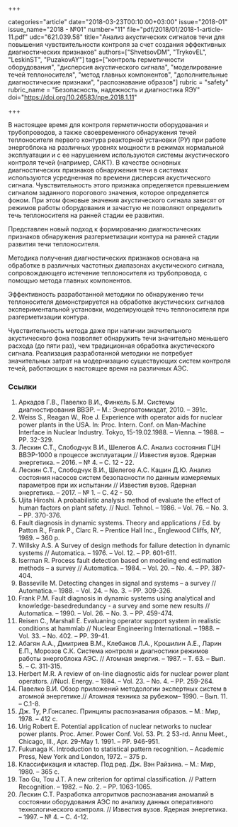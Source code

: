 +++

categories="article"
date="2018-03-23T00:10:00+03:00"
issue="2018-01"
issue_name="2018 - №01"
number="11"
file="pdf/2018/01/2018-1-article-11.pdf"
udc="621.039.58"
title="Анализ акустических сигналов течи для повышения чувствительности контроля за счет создания эффективных диагностических признаков"
authors=["ShvetsovDM", "TrykovEL", "LeskinST", "PuzakovAY"]
tags=["контроль герметичности оборудования", "дисперсия акустического сигнала", "моделирование течей теплоносителя", "метод главных компонентов", "дополнительные диагностические признаки", "распознавание образов"]
rubric = "safety"
rubric_name = "Безопасность, надежность и диагностика ЯЭУ"
doi="https://doi.org/10.26583/npe.2018.1.11"

+++

В настоящее время для контроля герметичности оборудования и трубопроводов, а также своевременного обнаружения течей теплоносителя первого контура реакторной установки (РУ) при работе энергоблока на различных уровнях мощности в режимах нормальной эксплуатации и с ее нарушением используются системы акустического контроля течей (например, САКТ). В качестве основных диагностических признаков обнаружения течи в системах используются усредненная по времени дисперсия акустического сигнала. Чувствительность этого признака определяется превышением сигналом заданного порогового значения, которое определяется фоном. При этом фоновые значения акустического сигнала зависят от режимов работы оборудования и зачастую не позволяют определить течь теплоносителя на ранней стадии ее развития.

Представлен новый подход к формированию диагностических признаков обнаружения разгерметизации контура на ранней стадии развития течи теплоносителя.

Методика получения диагностических признаков основана на обработке в различных частотных диапазонах акустического сигнала, сопровождающего истечение теплоносителя из трубопровода, с помощью метода главных компонентов.

Эффективность разработанной методики по обнаружению течи теплоносителя демонстрируется на обработке акустических сигналов экспериментальной установки, моделирующей течь теплоносителя при разгерметизации контура.

Чувствительность метода даже при наличии значительного акустического фона позволяет обнаружить течи значительно меньшего расхода (до пяти раз), чем традиционная обработка акустического сигнала. Реализация разработанной методики не потребует значительных затрат на модернизацию существующих систем контроля течей, работающих в настоящее время на различных АЭС.

### Ссылки

1. Аркадов Г.В., Павелко В.И., Финкель Б.М. Системы диагностирования ВВЭР. – М.: Энергоатомиздат, 2010. – 391с.
2. Weiss S., Reagan W., Roe J. Experience with operator aids for nuclear power plants in the USA. In: Proc. Intern. Conf. on Man-Machine Interface in Nuclear Industry. Tokyo, 15-19.02.1988. – Vienna. – 1988. – PP. 32-329.
3. Лескин С.Т., Слободчук В.И., Шелегов А.С. Анализ состояния ГЦН ВВЭР-1000 в процессе эксплуатации // Известия вузов. Ядерная энергетика. – 2016. – № 4. – С. 12 - 22.
4. Лескин С.Т., Слободчук В.И., Шелегов А.С. Кашин Д.Ю. Анализ состояния насосов систем безопасности по данным измеряемых параметров при их испытании // Известия вузов. Ядерная энергетика. – 2017. – № 1. – С. 42 - 50.
5. Ujita Hiroshi. A probabilistic analysis method of evaluate the effect of human factors on plant safety. // Nucl. Tehnol. – 1986. – Vol. 76. – No. 3. – PP. 370-376.
6. Fault diagnosis in dynamic systems. Theory and applications / Ed. by Patton R., Frank P., Clarc R. – Prentice Hall Inc., Englewood Cliffs, NY, 1989. – 360 p.
7. Willsky A.S. A Survey of design methods for failure detection in dynamic systems // Automatica. – 1976. – Vol. 12. – PP. 601-611.
8. Iserman R. Process fault detection based on modeling end estimation methods – a survey // Automatica. – 1984. – Vol. 20. – No. 4. – PP. 387-404.
9. Basseville M. Detecting changes in signal and systems – a survey // Automatica.– 1988. – Vol. 24. – No. 3. – PP. 309-326.
10. Frank P.M. Fault diagnosis in dynamic systems using analytical and knowledge-basedredundancy - a survey and some new results // Automatica. – 1990. – Vol. 26. – No. 3. – PP. 459-474.
11. Reisen C., Marshall E. Evaluaning operator support system in realistic conditions at hammlab // Nuclear Engineering International. – 1988. – Vol. 33. – No. 402. – PP. 39-41.
12. Абагян А.А., Дмитриев В.М., Клебанов Л.А., Крошилин А.Е., Ларин Е.П., Морозов С.К. Система контроля и диагностики режимов работы энергоблока АЭС. // Атомная энергия. – 1987. – Т. 63. – Вып. 5. – С. 311-315.
13. Herbert M.R. A review of on-line diagnostic aids for nuclear power plant operators. //Nucl. Energy. – 1984. – Vol. 23. – No. 4. – PP. 259-264.
14. Павелко В.И. Обзор приложений методологии экспертных систем в атомной энергетике.// Атомная техника за рубежом– 1990. – Вып. 11. – С.1-8.
15. Дж. Ту, Р.Гонсалес. Принципы распознавания образов. – М.: Мир, 1978. – 412 c.
16. Urig Robert E. Potential application of nuclear networks to nuclear power plants. Proc. Amer. Power Conf. Vol. 53. Pt. 2 53-rd. Annu Meet., Chicago, III., Apr. 29-May 1. 1991. – PP. 946-951.
17. Fukunaga К. Introduction to statistical pattern recognition. – Academic Press, New York and London, 1972. – 375 p.
18. Классификация и кластер. Под ред. Дж. Вэн Райзина. – М.: Мир, 1980. – 365 с.
19. Tao Gu, Tou J.T. A new criterion for optimal classification. // Pattern Recognition. – 1982. – No. 2. – PP. 1063-1065.
20. Лескин С.Т. Разработка алгоритмов распознавания аномалий в состоянии оборудования АЭС по анализу данных оперативного технологического контроля. // Известия вузов. Ядерная энергетика. – 1997. – № 4. – С. 4-12.